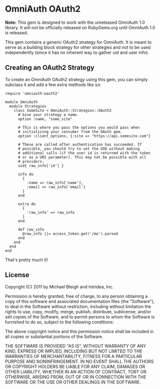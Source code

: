 # OmniAuth OAuth2

**Note:** This gem is designed to work with the unreleased OmniAuth 1.0
library. It will not be officially released on RubyGems.org until
OmniAuth 1.0 is released.

This gem contains a generic OAuth2 strategy for OmniAuth. It is meant to
serve as a building block strategy for other strategies and not to be
used independently (since it has no inherent way to gather uid and user
info).

## Creating an OAuth2 Strategy

To create an OmniAuth OAuth2 strategy using this gem, you can simply
subclass it and add a few extra methods like so:

    require 'omniauth-oauth2'

    module OmniAuth
      module Strategies
        class SomeSite < OmniAuth::Strategies::OAuth2
          # Give your strategy a name.
          option :name, "some_site"

          # This is where you pass the options you would pass when
          # initializing your consumer from the OAuth gem.
          option :client_options, {:site => "https://api.somesite.com"}

          # These are called after authentication has succeeded. If
          # possible, you should try to set the UID without making
          # additional calls (if the user id is returned with the token
          # or as a URI parameter). This may not be possible with all
          # providers.
          uid{ raw_info['id'] }

          info do
            {
              :name => raw_info['name'],
              :email => raw_info['email']
            }
          end

          extra do
            {
              'raw_info' => raw_info
            }
          end

          def raw_info
            @raw_info ||= access_token.get('/me').parsed
          end
        end
      end
    end

That's pretty much it!

## License

Copyright (C) 2011 by Michael Bleigh and Intridea, Inc.

Permission is hereby granted, free of charge, to any person obtaining a copy
of this software and associated documentation files (the "Software"), to deal
in the Software without restriction, including without limitation the rights
to use, copy, modify, merge, publish, distribute, sublicense, and/or sell
copies of the Software, and to permit persons to whom the Software is
furnished to do so, subject to the following conditions:

The above copyright notice and this permission notice shall be included in
all copies or substantial portions of the Software.

THE SOFTWARE IS PROVIDED "AS IS", WITHOUT WARRANTY OF ANY KIND, EXPRESS OR
IMPLIED, INCLUDING BUT NOT LIMITED TO THE WARRANTIES OF MERCHANTABILITY,
FITNESS FOR A PARTICULAR PURPOSE AND NONINFRINGEMENT. IN NO EVENT SHALL THE
AUTHORS OR COPYRIGHT HOLDERS BE LIABLE FOR ANY CLAIM, DAMAGES OR OTHER
LIABILITY, WHETHER IN AN ACTION OF CONTRACT, TORT OR OTHERWISE, ARISING FROM,
OUT OF OR IN CONNECTION WITH THE SOFTWARE OR THE USE OR OTHER DEALINGS IN
THE SOFTWARE.

